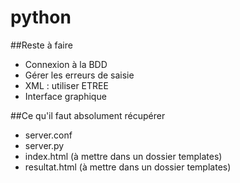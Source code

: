 # python

##Reste à faire 
* Connexion à la BDD
* Gérer les erreurs de saisie
* XML : utiliser ETREE
* Interface graphique

##Ce qu'il faut absolument récupérer
* server.conf
* server.py
* index.html (à mettre dans un dossier templates)
* resultat.html (à mettre dans un dossier templates)
